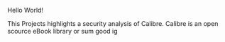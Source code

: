 Hello World!

This Projects highlights a security analysis of Calibre. Calibre is an open scource eBook library or sum good ig  
